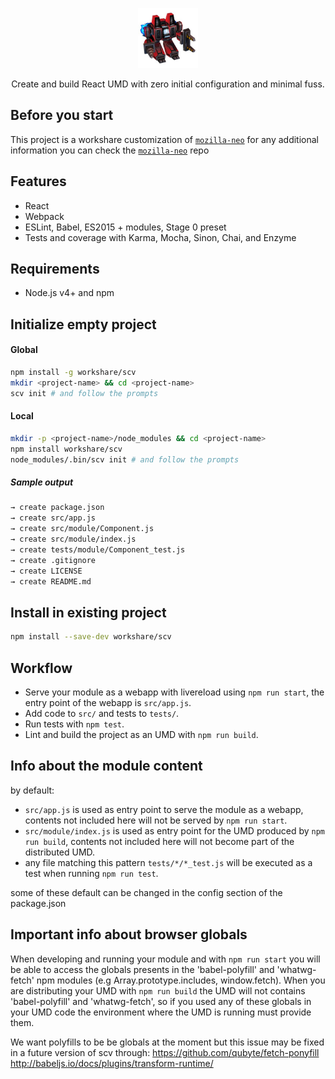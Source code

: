 <p align="center">
  <img src="scv.jpeg" height="96" />
</p>


<p align="center">Create and build React UMD with zero initial configuration and minimal fuss.</p>

## Before you start

This project is a workshare customization of [`mozilla-neo`](https://github.com/mozilla/neo/) for any additional information you can check the [`mozilla-neo`](https://github.com/mozilla/neo/) repo

## Features

- React
- Webpack
- ESLint, Babel, ES2015 + modules, Stage 0 preset
- Tests and coverage with Karma, Mocha, Sinon, Chai, and Enzyme

## Requirements

- Node.js v4+ and npm

## Initialize empty project

#### Global

```bash
npm install -g workshare/scv
mkdir <project-name> && cd <project-name>
scv init # and follow the prompts
```

#### Local

```bash
mkdir -p <project-name>/node_modules && cd <project-name>
npm install workshare/scv
node_modules/.bin/scv init # and follow the prompts
```

##### Sample output

```bash
→ create package.json
→ create src/app.js
→ create src/module/Component.js
→ create src/module/index.js
→ create tests/module/Component_test.js
→ create .gitignore
→ create LICENSE
→ create README.md
```

## Install in existing project

```bash
npm install --save-dev workshare/scv
```

## Workflow

- Serve your module as a webapp with livereload using `npm run start`, the entry point of the webapp is `src/app.js`.
- Add code to `src/` and tests to `tests/`.
- Run tests with `npm test`.
- Lint and build the project as an UMD with `npm run build`.

## Info about the module content

by default:

- `src/app.js` is used as entry point to serve the module as a webapp, contents not included here will not be served by `npm run start`.
- `src/module/index.js` is used as entry point for the UMD produced by `npm run build`, contents not included here will not become part of the distributed UMD.
- any file matching this pattern `tests/*/*_test.js` will be executed as a test when running `npm run test`.

some of these default can be changed in the config section of the package.json

## Important info about browser globals

When developing and running your module and with `npm run start` you will be able to access the globals presents in the 'babel-polyfill' and 'whatwg-fetch' npm modules (e.g Array.prototype.includes, window.fetch).
When you are distributing your UMD with `npm run build` the UMD will not contains 'babel-polyfill' and 'whatwg-fetch', so if you used any of these globals in your UMD code the environment where the UMD is running must provide them.

We want polyfills to be be globals at the moment but this issue may be fixed in a future version of scv through:
https://github.com/qubyte/fetch-ponyfill
http://babeljs.io/docs/plugins/transform-runtime/

